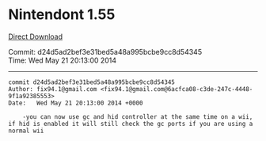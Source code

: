 # Nintendont 1.55
[Direct Download](./Nintendont.zip)

Commit: d24d5ad2bef3e31bed5a48a995bcbe9cc8d54345  
Time: Wed May 21 20:13:00 2014   

-----

```
commit d24d5ad2bef3e31bed5a48a995bcbe9cc8d54345
Author: fix94.1@gmail.com <fix94.1@gmail.com@6acfca08-c3de-247c-4448-9f1a92385553>
Date:   Wed May 21 20:13:00 2014 +0000

    -you can now use gc and hid controller at the same time on a wii, if hid is enabled it will still check the gc ports if you are using a normal wii
```
